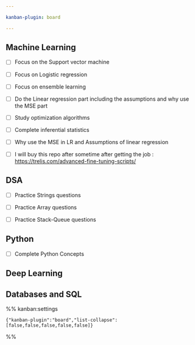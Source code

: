 ```yaml
---

kanban-plugin: board

---
```


## Machine Learning

- [ ] Focus on the Support vector machine
- [ ] Focus on Logistic regression
- [ ] Focus on ensemble learning
- [ ] Do the Linear regression part including the assumptions and why use the MSE part
- [ ] Study optimization algorithms
- [ ] Complete inferential statistics
- [ ] Why use the MSE in LR and Assumptions of linear regression
- [ ] I will buy this repo after sometime after getting the job : https://trelis.com/advanced-fine-tuning-scripts/


## DSA

- [ ] Practice Strings questions
- [ ] Practice Array questions
- [ ] Practice Stack-Queue questions


## Python

- [ ] Complete Python Concepts


## Deep Learning



## Databases and SQL





%% kanban:settings
```
{"kanban-plugin":"board","list-collapse":[false,false,false,false,false]}
```
%%